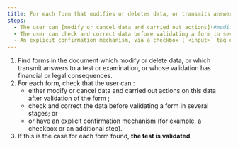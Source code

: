 ```yaml
---
title: For each form that modifies or deletes data, or transmits answers to a test or exam, or whose validation has financial or legal consequences, does the data capture check one of these conditions?
steps:
  - The user can [modify or cancel data and carried out actions](#modify-or-cancel-data-and-carried-out-actions) on this data after the form has been validated.
  - The user can check and correct data before validating a form in several stages.
  - An explicit confirmation mechanism, via a checkbox (`<input>` tag of the `checkbox` type or tag with a WAI-ARIA `role="checkbox"` attribute) or an additional step, is present.
---
```


1. Find forms in the document which modify or delete data, or which transmit answers to a test or examination, or whose validation has financial or legal consequences.
2. For each form, check that the user can :
   - either modify or cancel data and carried out actions on this data after validation of the form ;
   - check and correct the data before validating a form in several stages; or
   - or have an explicit confirmation mechanism (for example, a checkbox or an additional step).
3. If this is the case for each form found, **the test is validated**.
